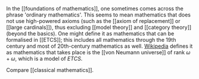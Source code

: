 In the [[foundations of mathematics]], one sometimes comes across the phrase 'ordinary mathematics'.  This seems to mean mathematics that does not use high-powered axioms (such as the [[axiom of replacement]] or [[large cardinals]]), thus excluding [[model theory]] and [[category theory]] (beyond the basics).  One might define it as mathematics that can be formalised in [[ETCS]]; this includes all mathematics through the 19th century and most of 20th-century mathematics as well.  [Wikipedia](http://en.wikipedia.org/wiki/Ordinary_mathematics) defines it as mathematics that takes place is the [[von Neumann universe]] of rank $\omega + \omega$, which is a model of $ETCS$.

Compare [[classical mathematics]].